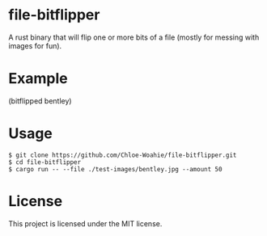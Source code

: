 # file-bitflipper
A rust binary that will flip one or more bits of a file (mostly for messing with images for fun).

# Example
(bitflipped bentley)


# Usage
```Console
$ git clone https://github.com/Chloe-Woahie/file-bitflipper.git
$ cd file-bitflipper
$ cargo run -- --file ./test-images/bentley.jpg --amount 50
```

# License
This project is licensed under the MIT license.
